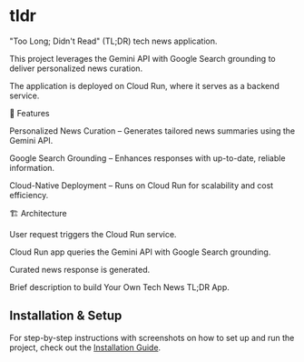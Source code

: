 # tldr
"Too Long; Didn't Read" (TL;DR) tech news application. 

This project leverages the Gemini API with Google Search grounding to deliver personalized news curation.

The application is deployed on Cloud Run, where it serves as a backend service.

🚀 Features

Personalized News Curation – Generates tailored news summaries using the Gemini API.

Google Search Grounding – Enhances responses with up-to-date, reliable information.

Cloud-Native Deployment – Runs on Cloud Run for scalability and cost efficiency.

🏗️ Architecture

User request triggers the Cloud Run service.

Cloud Run app queries the Gemini API with Google Search grounding.

Curated news response is generated.

Brief description to build Your Own Tech News TL;DR App.

## Installation & Setup

For step-by-step instructions with screenshots on how to set up and run the project, check out the [Installation Guide](INSTALL.md).








